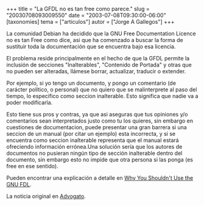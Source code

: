 +++
title = "La GFDL no es tan free como parece."
slug = "20030708093009550"
date = "2003-07-08T09:30:00-06:00"
[taxonomies]
tema = ["articulos"]
autor = ["Jorge A Gallegos"]
+++

La comunidad Debian ha decidido que la GNU Free Documentation Licence no
es tan Free como dice, asi que ha comenzado a buscar la forma de
sustituir toda la documentación que se encuentra bajo esa licencia.

<!-- more -->
El problema reside principalmente en el hecho de que la GFDL permite la
inclusión de secciones "Inalterables", "Contenido de Portada" y otras
que no pueden ser alteradas, llámese borrar, actualizar, traducir o
extender.  
  
Por ejemplo, si yo tengo un documento, y pongo un comentario (de
carácter político, o personal) que no quiero que se malinterprete al
paso del tiempo, lo especifico como seccion inalterable. Esto significa
que nadie va a poder modificarla.  
  
Esto tiene sus pros y contras, ya que asi aseguras que tus opiniones y/o
comentarios sean interpretados justo como tu los quieres, sin embargo en
cuestiones de documentacion, puede presentar una gran barrera si una
seccion de un manual (por citar un ejemplo) esta incorrecta, y si se
encuentra como seccion inalterable representa que el manual estará
ofreciendo información errónea.Una solución sería que los autores de
documentos no pusieran ningún tipo de sección inalterable dentro del
documento, sin embargo esto no impide que otra persona si las ponga (es
free en ese sentido).  
  
Pueden encontrar una explicación a detalle en [Why You Shouldn't Use the
GNU FDL](http://home.twcny.rr.com/nerode/neroden/fdl.html).  
  
La noticia original en
[Advogato](http://www.advogato.org/article/682.html).

